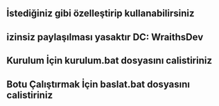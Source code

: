 ## İstediğiniz gibi özelleştirip kullanabilirsiniz
## izinsiz paylaşılması yasaktır DC: WraithsDev

## Kurulum İçin kurulum.bat dosyasını calistiriniz
## Botu Çalıştırmak İçin baslat.bat dosyasını calistiriniz

